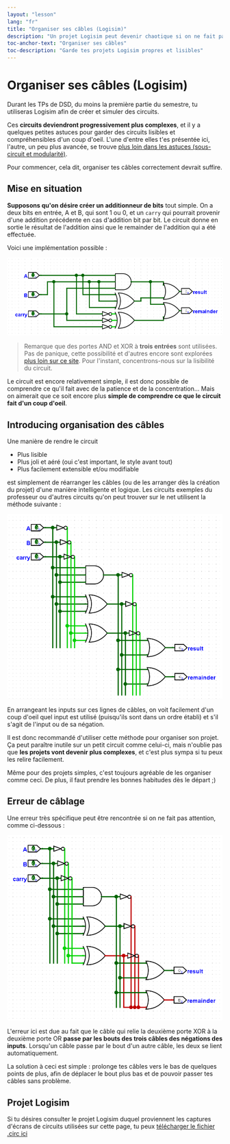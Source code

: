```yaml
---
layout: "lesson"
lang: "fr"
title: "Organiser ses câbles (Logisim)"
description: "Un projet Logisim peut devenir chaotique si on ne fait pas attention"
toc-anchor-text: "Organiser ses câbles"
toc-description: "Garde tes projets Logisim propres et lisibles"
---
```


# Organiser ses câbles (Logisim)

Durant les TPs de DSD, du moins la première partie du semestre, tu utiliseras Logisim afin de créer et simuler des circuits.

Ces **circuits deviendront progressivement plus complexes**, et il y a quelques petites astuces pour garder des circuits lisibles et compréhensibles d'un coup d'oeil. L'une d'entre elles t'es présentée ici, l'autre, un peu plus avancée, se trouve [plus loin dans les astuces (sous-circuit et modularité)](logisim-08.md).

Pour commencer, cela dit, organiser tes câbles correctement devrait suffire.

## Mise en situation

**Supposons qu'on désire créer un additionneur de bits** tout simple. On a deux bits en entrée, A et B, qui sont 1 ou 0, et un `carry` qui pourrait provenir d'une addition précédente en cas d'addition bit par bit. Le circuit donne en sortie le résultat de l'addition ainsi que le remainder de l'addition qui a été effectuée.

Voici une implémentation possible :

![L'image d'un circuit chaotique devrait apparaître ici](assets/images/logisim-cables-chaotic-circuit.png)

> Remarque que des portes AND et XOR à **trois entrées** sont utilisées. Pas de panique, cette possibilité et d'autres encore sont explorées [plus loin sur ce site](logisim-05.md). Pour l'instant, concentrons-nous sur la lisibilité du circuit.

Le circuit est encore relativement simple, il est donc possible de comprendre ce qu'il fait avec de la patience et de la concentration... Mais on aimerait que ce soit encore plus **simple de comprendre ce que le circuit fait d'un coup d'oeil**.

## Introducing organisation des câbles

Une manière de rendre le circuit

 - Plus lisible
 - Plus joli et aéré (oui c'est important, le style avant tout)
 - Plus facilement extensible et/ou modifiable

est simplement de réarranger les câbles (ou de les arranger dès la création du projet) d'une manière intelligente et logique. Les circuits exemples du professeur ou d'autres circuits qu'on peut trouver sur le net utilisent la méthode suivante :

![L'image d'un circuit ordonné devrait apparaître ici](assets/images/logisim-cables-sorted-circuit.png)

En arrangeant les inputs sur ces lignes de câbles, on voit facilement d'un coup d'oeil quel input est utilisé (puisqu'ils sont dans un ordre établi) et s'il s'agit de l'input ou de sa négation.

Il est donc recommandé d'utiliser cette méthode pour organiser son projet. Ça peut paraître inutile sur un petit circuit comme celui-ci, mais n'oublie pas que **les projets vont devenir plus complexes**, et c'est plus sympa si tu peux les relire facilement.

Même pour des projets simples, c'est toujours agréable de les organiser comme ceci. De plus, il faut prendre les bonnes habitudes dès le départ ;)

## Erreur de câblage

Une erreur très spécifique peut être rencontrée si on ne fait pas attention, comme ci-dessous :

![L'image d'un circuit ordonné avec une erreur devrait apparaître ici](assets/images/logisim-cables-sorted-circuit-with-error.png)

L'erreur ici est due au fait que le câble qui relie la deuxième porte XOR à la deuxième porte OR **passe par les bouts des trois câbles des négations des inputs**. Lorsqu'un câble passe par le bout d'un autre câble, les deux se lient automatiquement.

La solution à ceci est simple : prolonge tes câbles vers le bas de quelques points de plus, afin de déplacer le bout plus bas et de pouvoir passer tes câbles sans problème.

## Projet Logisim

Si tu désires consulter le projet Logisim duquel proviennent les captures d'écrans de circuits utilisées sur cette page, tu peux <a type="button" href="/assets/logisim/projects/logisim_cables_chaotic_addition_circuit.circ" download="logisim_cables_chaotic_addition_circuit.circ">télécharger le fichier .circ ici</a>